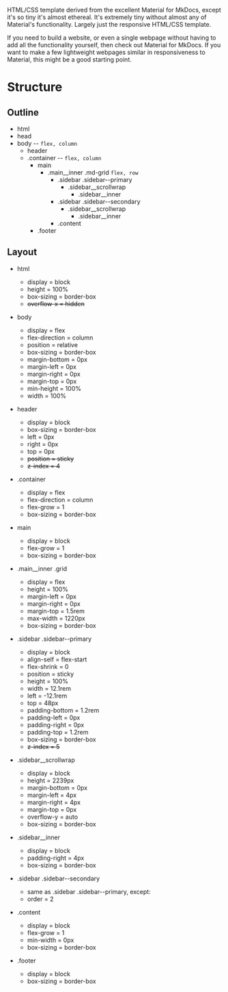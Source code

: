 HTML/CSS template derived from the excellent Material for MkDocs, except it's so tiny it's almost ethereal. It's extremely tiny without almost any of Material's functionality. Largely just the responsive HTML/CSS template.  

If you need to build a website, or even a single webpage without having to add all the functionality yourself, then check out Material for MkDocs. If you want to make a few lightweight webpages similar in responsiveness to Material, this might be a good starting point. 

# Structure

## Outline

- html
- head
- body -- ``flex, column``
  - header
  - .container -- ``flex, column``
    - main
      - .main__inner .md-grid ``flex, row``
        - .sidebar .sidebar--primary
          - .sidebar__scrollwrap
            - .sidebar__inner
        - .sidebar .sidebar--secondary
          - .sidebar__scrollwrap
            - .sidebar__inner
        - .content
    - .footer

## Layout

- html
  - display      = block
  - height       = 100%
  - box-sizing   = border-box
  - ~~overflow-x   = hidden~~


- body
  - display          = flex
  - flex-direction   = column
  - position         = relative
  - box-sizing       = border-box
  - margin-bottom    = 0px
  - margin-left      = 0px
  - margin-right     = 0px
  - margin-top       = 0px
  - min-height       = 100%
  - width            = 100%

- header
  - display      = block
  - box-sizing   = border-box
  - left         = 0px
  - right        = 0px
  - top          = 0px
  - ~~position   = sticky~~
  - ~~z-index    = 4~~

- .container
  - display          = flex
  - flex-direction   = column
  - flex-grow        = 1
  - box-sizing       = border-box

- main
  - display      = block
  - flex-grow    = 1
  - box-sizing   = border-box

- .main__inner .grid
  - display          = flex
  - height           = 100%
  - margin-left      = 0px
  - margin-right     = 0px
  - margin-top       = 1.5rem
  - max-width        = 1220px
  - box-sizing       = border-box

- .sidebar .sidebar--primary
  - display          = block
  - align-self       = flex-start
  - flex-shrink      = 0
  - position         = sticky
  - height           = 100%
  - width            = 12.1rem
  - left             = -12.1rem
  - top              = 48px
  - padding-bottom   = 1.2rem
  - padding-left     = 0px
  - padding-right    = 0px
  - padding-top      = 1.2rem
  - box-sizing       = border-box
  - ~~z-index          = 5~~

- .sidebar__scrollwrap
  - display          = block
  - height           = 2239px
  - margin-bottom    = 0px
  - margin-left      = 4px
  - margin-right     = 4px
  - margin-top       = 0px
  - overflow-y       = auto
  - box-sizing       = border-box

- .sidebar__inner
  - display          = block
  - padding-right    = 4px
  - box-sizing       = border-box

- .sidebar .sidebar--secondary
  - same as .sidebar .sidebar--primary, except:
  - order = 2

- .content
  - display      = block
  - flex-grow    = 1
  - min-width    = 0px
  - box-sizing   = border-box


- .footer
  - display      = block
  - box-sizing   = border-box